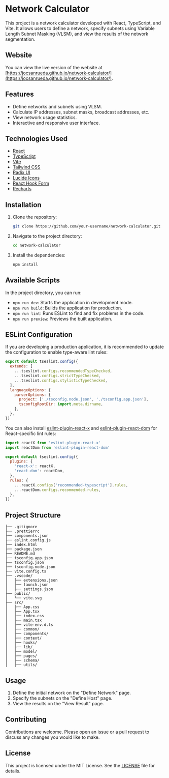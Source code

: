 # Network Calculator

This project is a network calculator developed with React, TypeScript, and Vite. It allows users to define a network, specify subnets using Variable Length Subnet Masking (VLSM), and view the results of the network segmentation.

## Website

You can view the live version of the website at [https://jocsanrueda.github.io/network-calculator/](https://jocsanrueda.github.io/network-calculator/).

## Features

- Define networks and subnets using VLSM.
- Calculate IP addresses, subnet masks, broadcast addresses, etc.
- View network usage statistics.
- Interactive and responsive user interface.

## Technologies Used

- [React](https://reactjs.org/)
- [TypeScript](https://www.typescriptlang.org/)
- [Vite](https://vitejs.dev/)
- [Tailwind CSS](https://tailwindcss.com/)
- [Radix UI](https://www.radix-ui.com/)
- [Lucide Icons](https://lucide.dev/)
- [React Hook Form](https://react-hook-form.com/)
- [Recharts](https://recharts.org/)

## Installation

1. Clone the repository:
   ```sh
   git clone https://github.com/your-username/network-calculator.git
   ```
2. Navigate to the project directory:
   ```sh
   cd network-calculator
   ```
3. Install the dependencies:
   ```sh
   npm install
   ```

## Available Scripts

In the project directory, you can run:

- `npm run dev`: Starts the application in development mode.
- `npm run build`: Builds the application for production.
- `npm run lint`: Runs ESLint to find and fix problems in the code.
- `npm run preview`: Previews the built application.

## ESLint Configuration

If you are developing a production application, it is recommended to update the configuration to enable type-aware lint rules:

```js
export default tseslint.config({
  extends: [
    ...tseslint.configs.recommendedTypeChecked,
    ...tseslint.configs.strictTypeChecked,
    ...tseslint.configs.stylisticTypeChecked,
  ],
  languageOptions: {
    parserOptions: {
      project: ['./tsconfig.node.json', './tsconfig.app.json'],
      tsconfigRootDir: import.meta.dirname,
    },
  },
})
```

You can also install [eslint-plugin-react-x](https://github.com/Rel1cx/eslint-react/tree/main/packages/plugins/eslint-plugin-react-x) and [eslint-plugin-react-dom](https://github.com/Rel1cx/eslint-react/tree/main/packages/plugins/eslint-plugin-react-dom) for React-specific lint rules:

```js
import reactX from 'eslint-plugin-react-x'
import reactDom from 'eslint-plugin-react-dom'

export default tseslint.config({
  plugins: {
    'react-x': reactX,
    'react-dom': reactDom,
  },
  rules: {
    ...reactX.configs['recommended-typescript'].rules,
    ...reactDom.configs.recommended.rules,
  },
})
```

## Project Structure

```
├── .gitignore
├── .prettierrc
├── components.json
├── eslint.config.js
├── index.html
├── package.json
├── README.md
├── tsconfig.app.json
├── tsconfig.json
├── tsconfig.node.json
├── vite.config.ts
├── .vscode/
│   ├── extensions.json
│   ├── launch.json
│   ├── settings.json
├── public/
│   └── vite.svg
├── src/
│   ├── App.css
│   ├── App.tsx
│   ├── index.css
│   ├── main.tsx
│   ├── vite-env.d.ts
│   ├── common/
│   ├── components/
│   ├── context/
│   ├── hooks/
│   ├── lib/
│   ├── model/
│   ├── pages/
│   ├── schema/
│   ├── utils/
```

## Usage

1. Define the initial network on the "Define Network" page.
2. Specify the subnets on the "Define Host" page.
3. View the results on the "View Result" page.

## Contributing

Contributions are welcome. Please open an issue or a pull request to discuss any changes you would like to make.

## License

This project is licensed under the MIT License. See the [LICENSE](LICENSE) file for details.